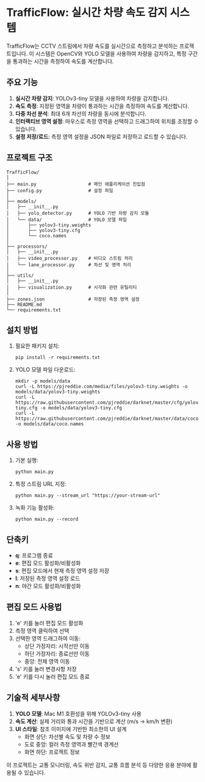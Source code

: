 # TrafficFlow: 실시간 차량 속도 감지 시스템

TrafficFlow는 CCTV 스트림에서 차량 속도를 실시간으로 측정하고 분석하는 프로젝트입니다. 이 시스템은 OpenCV와 YOLO 모델을 사용하여 차량을 감지하고, 특정 구간을 통과하는 시간을 측정하여 속도를 계산합니다.

## 주요 기능

1. **실시간 차량 감지**: YOLOv3-tiny 모델을 사용하여 차량을 감지합니다.
2. **속도 측정**: 지정된 영역을 차량이 통과하는 시간을 측정하여 속도를 계산합니다.
3. **다중 차선 분석**: 최대 6개 차선의 차량을 동시에 분석합니다.
4. **인터랙티브 영역 설정**: 마우스로 측정 영역을 선택하고 드래그하여 위치를 조정할 수 있습니다.
5. **설정 저장/로드**: 측정 영역 설정을 JSON 파일로 저장하고 로드할 수 있습니다.

## 프로젝트 구조

```
TrafficFlow/
│
├── main.py                   # 메인 애플리케이션 진입점
├── config.py                 # 설정 파일
│
├── models/
│   ├── __init__.py
│   ├── yolo_detector.py      # YOLO 기반 차량 감지 모듈
│   └── data/                 # YOLO 모델 파일
│       ├── yolov3-tiny.weights
│       ├── yolov3-tiny.cfg
│       └── coco.names
│
├── processors/
│   ├── __init__.py
│   ├── video_processor.py    # 비디오 스트림 처리
│   └── lane_processor.py     # 차선 및 영역 처리
│
├── utils/
│   ├── __init__.py
│   ├── visualization.py      # 시각화 관련 유틸리티
│
├── zones.json                # 저장된 측정 영역 설정
├── README.md
└── requirements.txt
```

## 설치 방법

1. 필요한 패키지 설치:
   ```
   pip install -r requirements.txt
   ```

2. YOLO 모델 파일 다운로드:
   ```
   mkdir -p models/data
   curl -L https://pjreddie.com/media/files/yolov3-tiny.weights -o models/data/yolov3-tiny.weights
   curl -L https://raw.githubusercontent.com/pjreddie/darknet/master/cfg/yolov3-tiny.cfg -o models/data/yolov3-tiny.cfg
   curl -L https://raw.githubusercontent.com/pjreddie/darknet/master/data/coco.names -o models/data/coco.names
   ```

## 사용 방법

1. 기본 실행:
   ```
   python main.py
   ```

2. 특정 스트림 URL 지정:
   ```
   python main.py --stream_url "https://your-stream-url"
   ```

3. 녹화 기능 활성화:
   ```
   python main.py --record
   ```

## 단축키

- **q**: 프로그램 종료
- **e**: 편집 모드 활성화/비활성화
- **s**: 편집 모드에서 현재 측정 영역 설정 저장
- **l**: 저장된 측정 영역 설정 로드
- **n**: 야간 모드 활성화/비활성화

## 편집 모드 사용법

1. 'e' 키를 눌러 편집 모드 활성화
2. 측정 영역 클릭하여 선택
3. 선택한 영역 드래그하여 이동:
   - 상단 가장자리: 시작선만 이동
   - 하단 가장자리: 종료선만 이동
   - 중앙: 전체 영역 이동
4. 's' 키를 눌러 변경사항 저장
5. 'e' 키를 다시 눌러 편집 모드 종료

## 기술적 세부사항

1. **YOLO 모델**: Mac M1 호환성을 위해 YOLOv3-tiny 사용
2. **속도 계산**: 실제 거리와 통과 시간을 기반으로 계산 (m/s → km/h 변환)
3. **UI 스타일**: 참조 이미지에 기반한 최소한의 UI 설계
   - 화면 상단: 차선별 속도 및 차량 수 정보
   - 도로 중앙: 컬러 측정 영역과 빨간색 경계선
   - 화면 하단: 프로젝트 정보

이 프로젝트는 교통 모니터링, 속도 위반 감지, 교통 흐름 분석 등 다양한 응용 분야에 활용될 수 있습니다.